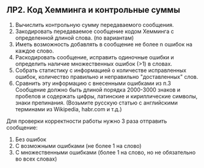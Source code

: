 ## ЛР2. Код Хемминга и контрольные суммы
1. Вычислить контрольную сумму передаваемого сообщения.
2. Закодировать передаваемое сообщение кодом Хемминга с определенной длиной слова. (по вариантам)
3. Иметь возможность добавлять в сообщение не более n ошибок на каждое слово.
4. Раскодировать сообщение, исправить одиночные ошибки и определить наличие множественных ошибок (>1) в словах.
5. Собрать статистику с информацией о количестве исправленных ошибок, количество правильно и неправильно "доставленных" слов.
6. Сравнить эту информацию с внесенными ошибками из п.3
Сообщение должно быть длиной порядка 2000-3000 знаков и пробелов и содержать цифры, латинские и кириллические символы, знаки препинания. (Возьмите русскую статью с английскими терминами из Wikipedia, habr.com и т.д.)

Для проверки корректности работы нужно 3 раза отправить сообщение:

1. Без ошибок
2. С возможными ошибками (не более 1 на слово)
3. С множественными ошибками (более 1 на слово, но не обязательно во всех словах)
